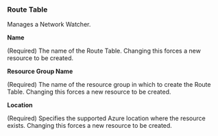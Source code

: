 
### Route Table

Manages a Network Watcher.

**Name**

(Required) The name of the Route Table. Changing this forces a new resource to be created.

**Resource Group Name**

(Required) The name of the resource group in which to create the Route Table. Changing this forces a new resource to be created.

**Location**

(Required) Specifies the supported Azure location where the resource exists. Changing this forces a new resource to be created.